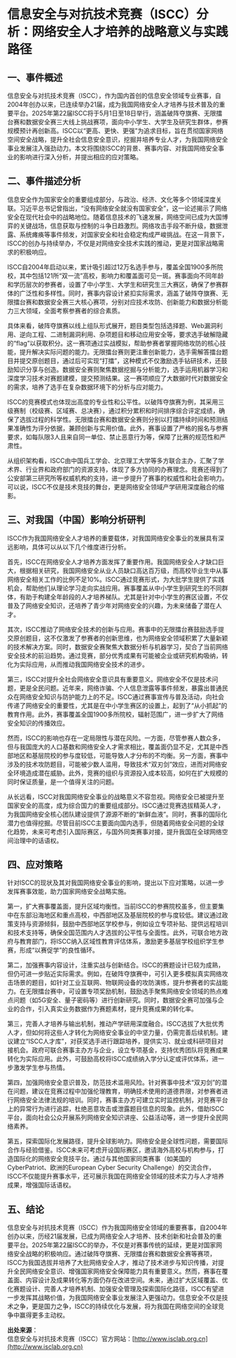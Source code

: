 # 信息安全与对抗技术竞赛（ISCC）分析：网络安全人才培养的战略意义与实践路径

## 一、事件概述

信息安全与对抗技术竞赛（ISCC），作为国内首创的信息安全领域专业赛事，自2004年创办以来，已连续举办21届，成为我国网络安全人才培养与技术普及的重要平台。2025年第22届ISCC将于5月1日至18日举行，涵盖破阵夺旗赛、无限擂台赛和数据安全赛三大线上挑战赛项，面向中小学生、大学生及研究生群体，参赛规模预计再创新高。ISCC以“更高、更快、更强”为追求目标，旨在贯彻国家网络空间安全战略，提升全社会信息安全意识，挖掘并培养专业人才，为我国网络安全事业发展注入强劲动力。本文将围绕ISCC的背景、赛事内容、对我国网络安全事业的影响进行深入分析，并提出相应的应对策略。

## 二、事件描述分析

信息安全作为国家安全的重要组成部分，与政治、经济、文化等多个领域深度关联。习近平总书记曾指出，“没有网络安全就没有国家安全”，这一论述揭示了网络安全在现代社会中的战略地位。随着信息技术的飞速发展，网络空间已成为大国博弈的关键战场，信息获取与控制的斗争日趋激烈。网络攻击手段不断升级，数据泄露、系统瘫痪等事件频发，对国家安全和社会稳定构成严峻挑战。在这一背景下，ISCC的创办与持续举办，不仅是对网络安全技术实践的推动，更是对国家战略需求的积极响应。

ISCC自2004年启动以来，累计吸引超过12万名选手参与，覆盖全国1900多所院校，其中包括121所“双一流”高校，影响力和覆盖面可见一斑。赛事面向不同年龄和学历层次的参赛者，设置了中小学生、大学生和研究生三大赛区，确保了参赛群体的广泛性和多样性。同时，赛事内容设计紧扣实际需求，涵盖了破阵夺旗赛、无限擂台赛和数据安全赛三大核心赛项，分别对应技术攻防、创新能力和数据分析能力三大领域，全面考察参赛者的综合素质。

具体来看，破阵夺旗赛以线上组队形式展开，题目类型包括选择题、Web漏洞利用、逆向工程、二进制漏洞利用、杂项题目和移动应用安全等，要求选手破解隐藏的“flag”以获取积分。这一赛项通过实战模拟，帮助参赛者掌握网络攻防的核心技能，提升解决实际问题的能力。无限擂台赛则更注重创新能力，选手需解答擂台题目并提交原创题目，通过后可实现“打擂”，这种模式不仅激励选手钻研技术，还鼓励知识分享与创造。数据安全赛则聚焦数据挖掘与分析能力，选手运用机器学习和深度学习技术对赛题建模，提交预测结果。这一赛项顺应了大数据时代对数据安全的需求，培养了选手在复杂数据环境下的分析与应对能力。

ISCC的竞赛模式也体现出高度的专业性和公平性。以破阵夺旗赛为例，其采用三级赛制（校级赛、区域赛、总决赛），通过积分累积和时间排序综合评定成绩，确保了选拔过程的科学性。无限擂台赛和数据安全赛则分别以打擂持续时间和预测结果准确性为评分依据，兼顾创新与实用价值。此外，赛事设置了严格的报名与参赛要求，如每队限3人且来自同一单位、禁止恶意行为等，保障了比赛的规范性和严肃性。

从组织架构看，ISCC由中国兵工学会、北京理工大学等多方联合主办，汇聚了学术界、行业界和政府部门的资源支持，体现了多方协同的办赛理念。竞赛还得到了公安部第三研究所等权威机构的支持，进一步提升了赛事的权威性和社会影响力。可以说，ISCC不仅是技术竞技的舞台，更是网络安全领域产学研用深度融合的缩影。

## 三、对我国（中国）影响分析研判

ISCC作为我国网络安全人才培养的重要载体，对我国网络安全事业的发展具有深远影响，具体可以从以下几个维度进行分析。

首先，ISCC在网络安全人才培养方面发挥了重要作用。我国网络安全人才缺口巨大，根据相关研究，我国网络安全从业人员缺口高达百万级，而高校毕业生中从事网络安全相关工作的比例不足10%。ISCC通过竞赛形式，为大批学生提供了实践机会，帮助他们从理论学习走向实战应用。赛事覆盖从中小学生到研究生的不同群体，有助于构建全年龄段的人才培养梯队。尤其是针对中小学生的赛区设置，不仅普及了网络安全知识，还培养了青少年对网络安全的兴趣，为未来储备了潜在人才。

其次，ISCC推动了网络安全技术的创新与应用。赛事中的无限擂台赛鼓励选手提交原创题目，这不仅激发了参赛者的创新思维，也为网络安全领域积累了大量新颖的技术解决方案。同时，数据安全赛聚焦大数据分析与机器学习，契合了当前网络安全技术的前沿趋势。通过竞赛，部分优秀成果有可能被企业或研究机构吸纳，转化为实际应用，从而推动我国网络安全技术的进步。

第三，ISCC对提升全社会网络安全意识具有重要意义。网络安全不仅是技术问题，更是全民问题。近年来，网络诈骗、个人信息泄露等事件频发，暴露出普通民众在网络安全知识与防护能力上的不足。ISCC通过赛事宣传与普及活动，向社会传递了网络安全的重要性，尤其是在中小学生赛区的设置上，起到了“从小抓起”的教育作用。此外，赛事覆盖全国1900多所院校，辐射范围广，进一步扩大了网络安全知识的传播效应。

然而，ISCC的影响也存在一定局限性与潜在风险。一方面，尽管参赛人数众多，但与我国庞大的人口基数和网络安全人才需求相比，覆盖面仍显不足，尤其是中西部地区和基层院校的参与度较低，可能导致人才分布的不均衡。另一方面，赛事中涉及的技术攻防题目，可能被少数人滥用，导致技术“双刃剑”效应，进而对网络安全环境造成潜在威胁。此外，竞赛的组织与资源投入成本较高，如何在扩大规模的同时保证质量，是一个值得关注的问题。

从长远看，ISCC对我国网络安全事业的战略意义不容忽视。网络安全已被提升至国家安全的高度，成为综合国力的重要组成部分。ISCC通过竞赛选拔精英人才，为我国网络安全核心团队建设提供了源源不断的“新鲜血液”。同时，赛事的国际化潜力也值得挖掘。尽管目前ISCC主要面向国内选手，但随着网络安全问题的全球化趋势，未来可考虑引入国际赛区，与国外同类赛事对接，提升我国在全球网络空间治理中的话语权。

## 四、应对策略

针对ISCC的现状及其对我国网络安全事业的影响，提出以下应对策略，以进一步发挥赛事效能，助力国家网络安全战略实施。

第一，扩大赛事覆盖面，提升区域均衡性。当前ISCC的参赛院校虽多，但主要集中在东部沿海地区和重点高校，中西部地区及基层院校的参与度较低。建议通过政策支持与资源倾斜，鼓励中西部地区学校参与，例如设立专项补贴、提供远程培训和技术支持等，确保全国范围内人才选拔的公平性与全面性。此外，可联合地方政府与教育部门，将ISCC纳入区域性教育评估体系，激励更多基层学校组织学生参赛，形成“以赛促学”的良性循环。

第二，加强赛事内容设计，注重实战与创新结合。ISCC的赛题设计已较为成熟，但仍可进一步贴近实际需求。例如，在破阵夺旗赛中，可引入更多模拟真实网络攻击场景的题目，如针对工业互联网、物联网设备的攻防演练，提升参赛者的实战能力。在无限擂台赛中，可设置专项奖励机制，鼓励选手聚焦网络安全领域的热点难点问题（如5G安全、量子密码等）进行创新研究。同时，数据安全赛可加强与企业的合作，引入真实业务数据作为赛题素材，提升竞赛成果的转化率。

第三，完善人才培养与输出机制，推动产学研用深度融合。ISCC选拔了大批优秀人才，但如何将这些人才转化为网络安全事业的中坚力量，仍需完善后续机制。建议建立“ISCC人才库”，对获奖选手进行跟踪培养，提供实习、就业或科研项目对接机会。政府可联合赛事主办方与企业，设立专项基金，支持优秀团队将竞赛成果转化为实际应用。此外，可鼓励高校将ISCC成绩纳入学分认定或评优体系，进一步激发学生参与热情。

第四，加强网络安全意识普及，防范技术滥用风险。针对赛事中技术“双刃剑”的潜在问题，建议在竞赛过程中加强伦理教育，明确技术使用的道德界限，对参赛者进行网络安全法律法规的培训。同时，赛事主办方可建立实时监控机制，对竞赛平台上的异常行为进行追踪，杜绝恶意攻击或泄露题目信息的现象。此外，借助ISCC平台，面向社会公众开展系列网络安全知识讲座、公益活动等，进一步提升全民网络素养。

第五，探索国际化发展路径，提升全球影响力。网络安全是全球性问题，需要国际合作与经验借鉴。ISCC未来可考虑开设国际赛区，邀请海外高校与机构参与，打造国际化的网络安全竞技平台。通过与其他国家同类赛事（如美国的CyberPatriot、欧洲的European Cyber Security Challenge）的交流合作，ISCC不仅能提升赛事水平，还可展示我国在网络安全领域的技术实力与人才培养成果，增强国际话语权。

## 五、结论

信息安全与对抗技术竞赛（ISCC）作为我国网络安全领域的重要赛事，自2004年创办以来，历经21届发展，已成为网络安全人才培养、技术创新和社会普及的重要平台。2025年第22届ISCC的举办，不仅是对赛事传统的延续，更是对国家网络安全战略的积极响应。通过破阵夺旗赛、无限擂台赛和数据安全赛等赛项，ISCC为我国选拔并培养了大批网络安全人才，推动了技术进步与知识传播，对提升全民网络安全意识、增强国家网络安全保障能力具有重要意义。然而，赛事在覆盖面、内容设计及成果转化等方面仍存在改进空间。未来，通过扩大区域覆盖、优化赛题设计、完善人才培养机制、加强安全管理及探索国际化路径，ISCC有望进一步发挥其战略价值，为我国网络安全事业发展注入更强动力。信息安全不仅是技术之争，更是国力之争，ISCC的持续优化与发展，将为我国在网络空间的全球竞争中赢得更多主动权。

**出处来源**：  
信息安全与对抗技术竞赛（ISCC）官方网站：[http://www.isclab.org.cn](http://www.isclab.org.cn)